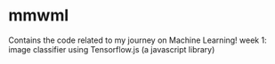 # mmwml

Contains the code related to my journey on Machine Learning!
week 1: image classifier using Tensorflow.js (a javascript library) 
